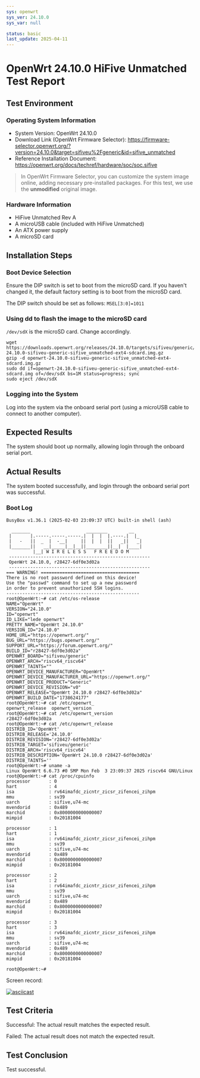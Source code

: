 ```yaml
---
sys: openwrt
sys_ver: 24.10.0
sys_var: null

status: basic
last_update: 2025-04-11
---
```


# OpenWrt 24.10.0 HiFive Unmatched Test Report

## Test Environment

### Operating System Information

- System Version: OpenWrt 24.10.0
- Download Link (OpenWrt Firmware Selector): https://firmware-selector.openwrt.org/?version=24.10.0&target=sifiveu%2Fgeneric&id=sifive_unmatched
- Reference Installation Document: https://openwrt.org/docs/techref/hardware/soc/soc.sifive

> In OpenWrt Firmware Selector, you can customize the system image online, adding necessary pre-installed packages. For this test, we use the **unmodified** original image.

### Hardware Information

- HiFive Unmatched Rev A
- A microUSB cable (included with HiFive Unmatched)
- An ATX power supply
- A microSD card

## Installation Steps

### Boot Device Selection

Ensure the DIP switch is set to boot from the microSD card. If you haven't changed it, the default factory setting is to boot from the microSD card.

The DIP switch should be set as follows: `MSEL[3:0]=1011`

### Using dd to flash the image to the microSD card

`/dev/sdX` is the microSD card. Change accordingly.

```shell
wget https://downloads.openwrt.org/releases/24.10.0/targets/sifiveu/generic/openwrt-24.10.0-sifiveu-generic-sifive_unmatched-ext4-sdcard.img.gz
gzip -d openwrt-24.10.0-sifiveu-generic-sifive_unmatched-ext4-sdcard.img.gz
sudo dd if=openwrt-24.10.0-sifiveu-generic-sifive_unmatched-ext4-sdcard.img of=/dev/sdX bs=1M status=progress; sync
sudo eject /dev/sdX
```

### Logging into the System

Log into the system via the onboard serial port (using a microUSB cable to connect to another computer).

## Expected Results

The system should boot up normally, allowing login through the onboard serial port.

## Actual Results

The system booted successfully, and login through the onboard serial port was successful.

### Boot Log

```log
BusyBox v1.36.1 (2025-02-03 23:09:37 UTC) built-in shell (ash)

  _______                     ________        __
 |       |.-----.-----.-----.|  |  |  |.----.|  |_
 |   -   ||  _  |  -__|     ||  |  |  ||   _||   _|
 |_______||   __|_____|__|__||________||__|  |____|
          |__| W I R E L E S S   F R E E D O M
 -----------------------------------------------------
 OpenWrt 24.10.0, r28427-6df0e3d02a
 -----------------------------------------------------
=== WARNING! =====================================
There is no root password defined on this device!
Use the "passwd" command to set up a new password
in order to prevent unauthorized SSH logins.
--------------------------------------------------
root@OpenWrt:~# cat /etc/os-release
NAME="OpenWrt"
VERSION="24.10.0"
ID="openwrt"
ID_LIKE="lede openwrt"
PRETTY_NAME="OpenWrt 24.10.0"
VERSION_ID="24.10.0"
HOME_URL="https://openwrt.org/"
BUG_URL="https://bugs.openwrt.org/"
SUPPORT_URL="https://forum.openwrt.org/"
BUILD_ID="r28427-6df0e3d02a"
OPENWRT_BOARD="sifiveu/generic"
OPENWRT_ARCH="riscv64_riscv64"
OPENWRT_TAINTS=""
OPENWRT_DEVICE_MANUFACTURER="OpenWrt"
OPENWRT_DEVICE_MANUFACTURER_URL="https://openwrt.org/"
OPENWRT_DEVICE_PRODUCT="Generic"
OPENWRT_DEVICE_REVISION="v0"
OPENWRT_RELEASE="OpenWrt 24.10.0 r28427-6df0e3d02a"
OPENWRT_BUILD_DATE="1738624177"
root@OpenWrt:~# cat /etc/openwrt_
openwrt_release  openwrt_version
root@OpenWrt:~# cat /etc/openwrt_version
r28427-6df0e3d02a
root@OpenWrt:~# cat /etc/openwrt_release
DISTRIB_ID='OpenWrt'
DISTRIB_RELEASE='24.10.0'
DISTRIB_REVISION='r28427-6df0e3d02a'
DISTRIB_TARGET='sifiveu/generic'
DISTRIB_ARCH='riscv64_riscv64'
DISTRIB_DESCRIPTION='OpenWrt 24.10.0 r28427-6df0e3d02a'
DISTRIB_TAINTS=''
root@OpenWrt:~# uname -a
Linux OpenWrt 6.6.73 #0 SMP Mon Feb  3 23:09:37 2025 riscv64 GNU/Linux
root@OpenWrt:~# cat /proc/cpuinfo
processor       : 0
hart            : 4
isa             : rv64imafdc_zicntr_zicsr_zifencei_zihpm
mmu             : sv39
uarch           : sifive,u74-mc
mvendorid       : 0x489
marchid         : 0x8000000000000007
mimpid          : 0x20181004

processor       : 1
hart            : 1
isa             : rv64imafdc_zicntr_zicsr_zifencei_zihpm
mmu             : sv39
uarch           : sifive,u74-mc
mvendorid       : 0x489
marchid         : 0x8000000000000007
mimpid          : 0x20181004

processor       : 2
hart            : 2
isa             : rv64imafdc_zicntr_zicsr_zifencei_zihpm
mmu             : sv39
uarch           : sifive,u74-mc
mvendorid       : 0x489
marchid         : 0x8000000000000007
mimpid          : 0x20181004

processor       : 3
hart            : 3
isa             : rv64imafdc_zicntr_zicsr_zifencei_zihpm
mmu             : sv39
uarch           : sifive,u74-mc
mvendorid       : 0x489
marchid         : 0x8000000000000007
mimpid          : 0x20181004

root@OpenWrt:~#
```

Screen record:

[![asciicast](https://asciinema.org/a/kWBM8bOzlgglxaWfDXBe9fEiQ.svg)](https://asciinema.org/a/kWBM8bOzlgglxaWfDXBe9fEiQ)

## Test Criteria

Successful: The actual result matches the expected result.

Failed: The actual result does not match the expected result.

## Test Conclusion

Test successful.
